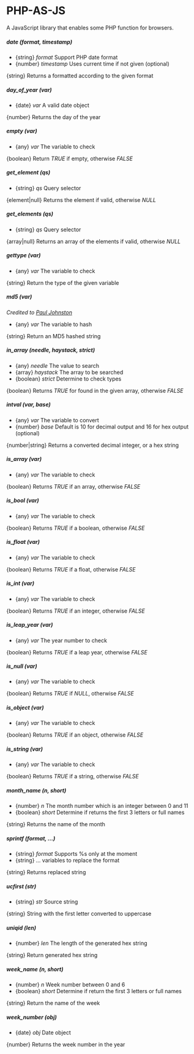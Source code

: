 # PHP-AS-JS
A JavaScript library that enables some PHP function for browsers.

##### date (_format_, _timestamp_)

- {string} _format_ Support PHP date format
- {number} _timestamp_ Uses current time if not given (optional)

{string} Returns a formatted according to the given format
    
##### day_of_year (_var_)

- {date} _var_ A valid date object
    
{number} Returns the day of the year

##### empty (_var_)

- {any} _var_ The variable to check

{boolean} Return _TRUE_ if empty, otherwise _FALSE_

##### get_element (_qs_)

- {string} _qs_ Query selector

{element|null} Returns the element if valid, otherwise _NULL_

##### get_elements (_qs_)

- {string} _qs_ Query selector

{array|null} Returns an array of the elements if valid, otherwise _NULL_

##### gettype (_var_)

- {any} _var_ The variable to check

{string} Return the type of the given variable

##### md5 (_var_)

_Credited to [Paul Johnston](http://pajhome.org.uk/crypt/md5/md5.html)_

- {any} _var_ The variable to hash

{string} Return an MD5 hashed string

##### in_array (_needle_, _haystack_, _strict_)

- {any} _needle_ The value to search
- {array} _haystack_ The array to be searched
- {boolean} _strict_ Determine to check types

{boolean} Returns _TRUE_ for found in the given array, otherwise _FALSE_

##### intval (_var_, _base_)

- {any} _var_ The variable to convert
- {number} _base_ Default is 10 for decimal output and 16 for hex output (optional)

{number|string} Returns a converted decimal integer, or a hex string

##### is_array (_var_)

- {any} _var_ The variable to check

{boolean} Returns _TRUE_ if an array, otherwise _FALSE_

##### is_bool (_var_)

- {any} _var_ The variable to check

{boolean} Returns _TRUE_ if a boolean, otherwise _FALSE_

##### is_float (_var_)

- {any} _var_ The variable to check

{boolean} Returns _TRUE_ if a float, otherwise _FALSE_

##### is_int (_var_)

- {any} _var_ The variable to check

{boolean} Returns _TRUE_ if an integer, otherwise _FALSE_

##### is_leap_year (_var_)

- {any} _var_ The year number to check

{boolean} Returns _TRUE_ if a leap year, otherwise _FALSE_

##### is_null (_var_)

- {any} _var_ The variable to check

{boolean} Returns _TRUE_ if _NULL_, otherwise _FALSE_

##### is_object (_var_)

- {any} _var_ The variable to check

{boolean} Returns _TRUE_ if an object, otherwise _FALSE_

##### is_string (_var_)

- {any} _var_ The variable to check

{boolean} Returns _TRUE_ if a string, otherwise _FALSE_

##### month_name (_n_, _short_)

- {number} _n_ The month number which is an integer between 0 and 11
- {boolean} _short_ Determine if returns the first 3 letters or full names

{string} Returns the name of the month

##### sprintf (_format_, ...)

- {string} _format_ Supports %s only at the moment
- {string} ... variables to replace the format

{string} Returns replaced string

##### ucfirst (_str_)

- {string} _str_ Source string

{string} String with the first letter converted to uppercase

##### uniqid (_len_)

- {number} _len_ The length of the generated hex string

{string} Return generated hex string

##### week_name (_n_, _short_)

- {number} _n_ Week number between 0 and 6
- {boolean} _short_ Determine if return the first 3 letters or full names

{string} Return the name of the week

##### week_number (_obj_)

- {date} _obj_ Date object

{number} Returns the week number in the year